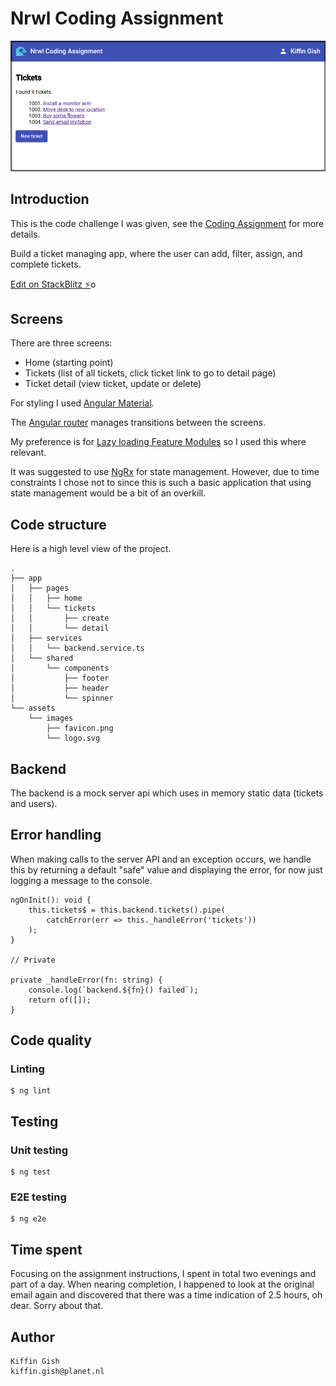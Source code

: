 # Nrwl Coding Assignment

![Screenshot of the home page](images/screenshot-homepage.png)

## Introduction

This is the code challenge I was given, see the [Coding Assignment](./src/README.md) for more details.

Build a ticket managing app, where the user can add, filter, assign, and complete tickets.

[Edit on StackBlitz ⚡️](https://stackblitz.com/edit/nrwl-coding-assignment-2018-paduqy)o

## Screens

There are three screens:

* Home (starting point)
* Tickets (list of all tickets, click ticket link to go to detail page)
* Ticket detail (view ticket, update or delete)

For styling I used [Angular Material](https://material.angular.io).

The [Angular router](https://angular.io/guide/router) manages transitions between the screens.

My preference is for [Lazy loading Feature Modules](https://angular.io/guide/lazy-loading-ngmodules) so I used this
where relevant.

It was suggested to use [NgRx](https://ngrx.io) for state management. However, due to time constraints I chose not to since this is such
a basic application that using state management would be a bit of an overkill.

## Code structure

Here is a high level view of the project.

```
.
├── app
│   ├── pages
│   │   ├── home
│   │   └── tickets
│   │       ├── create
│   │       └── detail
│   ├── services
│   │   └── backend.service.ts
│   └── shared
│       └── components
│           ├── footer
│           ├── header
│           └── spinner
└── assets
    └── images
        ├── favicon.png
        └── logo.svg

```

## Backend

The backend is a mock server api which uses in memory static data (tickets and users).

## Error handling

When making calls to the server API and an exception occurs, we handle this by returning a default "safe" value and
displaying the error, for now just logging a message to the console.

```
ngOnInit(): void {
    this.tickets$ = this.backend.tickets().pipe(
        catchError(err => this._handleError('tickets'))
    );
}

// Private

private _handleError(fn: string) {
    console.log(`backend.${fn}() failed`);
    return of([]);
}
```

## Code quality

### Linting

```
$ ng lint
```

## Testing

### Unit testing

```
$ ng test
```

### E2E testing

```
$ ng e2e
```

## Time spent

Focusing on the assignment instructions, I spent in total two evenings and part of a day. When nearing completion, I 
happened to look at the original email again and discovered that there was a time indication of 2.5 hours, oh dear.
Sorry about that.

## Author

```
Kiffin Gish
kiffin.gish@planet.nl
```
